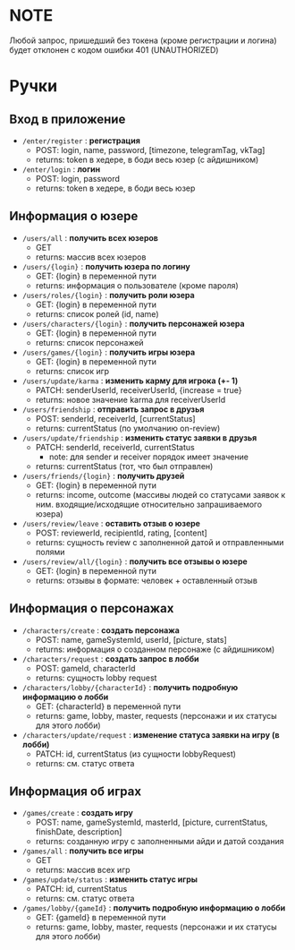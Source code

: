 # NOTE

Любой запрос, пришедший без токена (кроме регистрации и логина) будет отклонен с кодом ошибки 401 (UNAUTHORIZED)

# Ручки

## Вход в приложение

- `/enter/register` : **регистрация**
    - POST: login, name, password, [timezone, telegramTag, vkTag]
    - returns: token в хедере, в боди весь юзер (с айдишником)
- `/enter/login` : **логин**
    - POST: login, password
    - returns: token в хедере, в боди весь юзер

## Информация о юзере

- `/users/all` : **получить всех юзеров**
    - GET
    - returns: массив всех юзеров
- `/users/{login}` : **получить юзера по логину**
    - GET: {login} в переменной пути
    - returns: информация о пользователе (кроме пароля)
- `/users/roles/{login}` : **получить роли юзера**
    - GET: {login} в переменной пути
    - returns: список ролей (id, name)
- `/users/characters/{login}` : **получить персонажей юзера**
    - GET: {login} в переменной пути
    - returns: список персонажей
- `/users/games/{login}` : **получить игры юзера**
    - GET: {login} в переменной пути
    - returns: список игр
- `/users/update/karma` : **изменить карму для игрока (+- 1)**
    - PATCH: senderUserId, receiverUserId, {increase = true}
    - returns: новое значение karma для receiverUserId
- `/users/friendship` : **отправить запрос в друзья**
    - POST: senderId, receiverId, [currentStatus]
    - returns: currentStatus (по умолчанию on-review)
- `/users/update/friendship` : **изменить статус заявки в  друзья**
    - PATCH: senderId, receiverId, currentStatus
        - note: для sender и receiver порядок имеет значение
    - returns: currentStatus (тот, что был отправлен)
- `/users/friends/{login}` : **получить друзей**
    - GET: {login} в переменной пути
    - returns: income, outcome (массивы людей со статусами заявок к ним. входящие/исходящие относительно запрашиваемого юзера)
- `/users/review/leave` : **оставить отзыв о юзере**
    - POST: reviewerId, recipientId, rating, [content]
    - returns: сущность review с заполненной датой и отправленными полями
- `/users/review/all/{login}` : **получить все отзывы о юзере**
    - GET: {login} в переменной пути
    - returns: отзывы в формате: человек + оставленный отзыв

## Информация о персонажах

- `/characters/create` : **создать персонажа**
    - POST: name, gameSystemId, userId, [picture, stats]
    - returns: информация о созданном персонаже (с айдишником)
- `/characters/request` : **создать запрос в лобби**
    - POST: gameId, characterId
    - returns: сущность lobby request
- `/characters/lobby/{characterId}` : **получить подробную информацию о лобби**
    - GET: {characterId} в переменной пути
    - returns: game, lobby, master, requests (персонажи и их статусы для этого лобби)
- `/characters/update/request` : **изменение статуса заявки на игру (в лобби)**
    - PATCH: id, currentStatus (из сущности lobbyRequest)
    - returns: см. статус ответа

## Информация об играх

- `/games/create` : **создать игру**
    - POST: name, gameSystemId, masterId, [picture, currentStatus, finishDate, description]
    - returns: созданную игру с заполненными айди и датой создания
- `/games/all` : **получить все игры**
    - GET
    - returns: массив всех игр
- `/games/update/status` : **изменить статус игры**
    - PATCH: id, currentStatus
    - returns: см. статус ответа
- `/games/lobby/{gameId}` : **получить подробную информацию о лобби**
    - GET: {gameId} в переменной пути
    - returns: game, lobby, master, requests (персонажи и их статусы для этого лобби)
